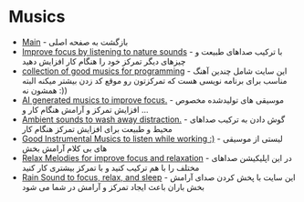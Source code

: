 # Musics 



- [Main](./README.md) - بازگشت به صفحه اصلی 
- [Improve focus by listening to nature sounds](http://noisli.com) - با ترکیب صداهای طبیعت و چیزهای دیگر تمرکز خود را هنگام کار افزایش دهید
- [collection of good musics for programming](http://musicforprogramming.net) - این سایت شامل چندین آهنگ مناسب برای برنامه نویسی هست که تمرکزتون رو موقع کد زدن بیشتر میکنه البته همشون نه :))
- [AI generated musics to improve focus.](http://brain.fm) - موسیقی های تولیدشده مخصوص افزایش تمرکز و آرامش هنگام کار و ...
- [Ambient sounds to wash away distraction.](http://asoftmurmur.com) - گوش دادن به ترکیب صداهای محیط و طبیعت برای افزایش تمرکز هنگام کار
- [Good Instrumental Musics to listen while working :)](http://dig.ccmixter.org/film) - لیستی از موسیقی های بی کلام آرامش بخش
- [Relax Melodies for improve focus and relaxation](http://bit.ly/2nXk7BE) - در این اپلیکیشن صداهای مختلف را با هم ترکیب کنید و با تمرکز بیشتری کار کنید
- [Rain Sound to focus, relax, and sleep](http://rainymood.com) - این سایت با پخش کردن صدای آرامش بخش باران باعث ایجاد تمرکز و آرامش در شما می شود 
